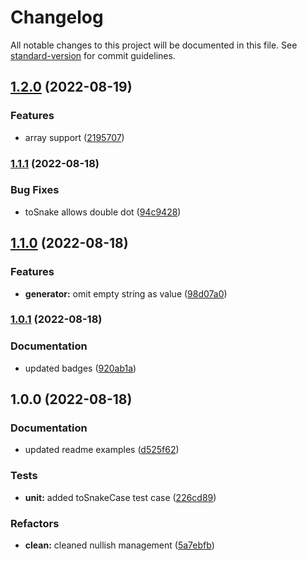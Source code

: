 # Changelog

All notable changes to this project will be documented in this file. See [standard-version](https://github.com/conventional-changelog/standard-version) for commit guidelines.

## [1.2.0](https://github.com/CorentinTh/oggen/compare/v1.1.1...v1.2.0) (2022-08-19)


### Features

* array support ([2195707](https://github.com/CorentinTh/oggen/commit/2195707df05c8dc4bae53df891d26af92e22bcda))

### [1.1.1](https://github.com/CorentinTh/oggen/compare/v1.1.0...v1.1.1) (2022-08-18)


### Bug Fixes

* toSnake allows double dot ([94c9428](https://github.com/CorentinTh/oggen/commit/94c94288cc0148fac69316178fa60203ebfbed96))

## [1.1.0](https://github.com/CorentinTh/oggen/compare/v1.0.1...v1.1.0) (2022-08-18)


### Features

* **generator:** omit empty string as value ([98d07a0](https://github.com/CorentinTh/oggen/commit/98d07a0ce34d13f5b84ef16c1b37bf14e19b1c33))

### [1.0.1](https://github.com/CorentinTh/oggen/compare/v1.0.0...v1.0.1) (2022-08-18)


### Documentation

* updated badges ([920ab1a](https://github.com/CorentinTh/oggen/commit/920ab1acb7a451eda0ea48a0ee1c065733763d6f))

## 1.0.0 (2022-08-18)


### Documentation

* updated readme examples ([d525f62](https://github.com/CorentinTh/oggen/commit/d525f62d121973ef1f1917974fada967e41035e8))


### Tests

* **unit:** added toSnakeCase test case ([226cd89](https://github.com/CorentinTh/oggen/commit/226cd89d2263910150f3ab03b0c08f187aa57e8b))


### Refactors

* **clean:** cleaned nullish management ([5a7ebfb](https://github.com/CorentinTh/oggen/commit/5a7ebfbb09ac0a1eaade9f4af859c03bb667079f))
